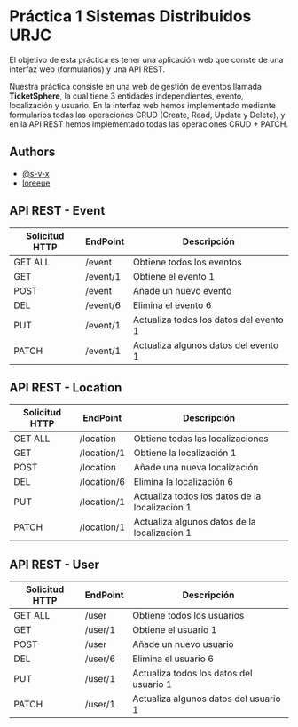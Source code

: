 
# Práctica 1 Sistemas Distribuidos URJC

El objetivo de esta práctica es tener una aplicación web que conste de una interfaz web (formularios) y una API REST.

Nuestra práctica consiste en una web de gestión de eventos llamada **TicketSphere**, la cual tiene 3 entidades independientes, evento, localización y usuario. En la interfaz web hemos implementado mediante formularios todas las operaciones CRUD (Create, Read, Update y Delete), y en la API REST hemos implementado todas las operaciones CRUD + PATCH.

## Authors

- [@s-v-x](https://github.com/s-v-x)
- [loreeue](https://github.com/loreeue)

## API REST - Event

| Solicitud HTTP  | EndPoint | Descripción |
| ------------- | ------------- | ------------- |
| GET ALL  | /event  | Obtiene todos los eventos |
| GET  | /event/1  | Obtiene el evento 1 |
| POST | /event | Añade un nuevo evento |
| DEL  | /event/6 | Elimina el evento 6 |
| PUT  | /event/1 | Actualiza todos los datos del evento 1 |
|PATCH | /event/1 | Actualiza algunos datos del evento 1 |


## API REST - Location

| Solicitud HTTP  | EndPoint | Descripción |
| ------------- | ------------- | ------------- |
| GET ALL  | /location  | Obtiene todas las localizaciones |
| GET  | /location/1  | Obtiene la localización 1 |
| POST | /location | Añade una nueva localización |
| DEL  | /location/6 | Elimina la localización 6 |
| PUT  | /location/1 | Actualiza todos los datos de la localización 1 |
|PATCH | /location/1 | Actualiza algunos datos de la localización 1 |


## API REST - User

| Solicitud HTTP  | EndPoint | Descripción |
| ------------- | ------------- | ------------- |
| GET ALL  | /user  | Obtiene todos los usuarios |
| GET  | /user/1  | Obtiene el usuario 1 |
| POST | /user | Añade un nuevo usuario |
| DEL  | /user/6 | Elimina el usuario 6 |
| PUT  | /user/1 | Actualiza todos los datos del usuario 1 |
|PATCH | /user/1 | Actualiza algunos datos del usuario 1 |
